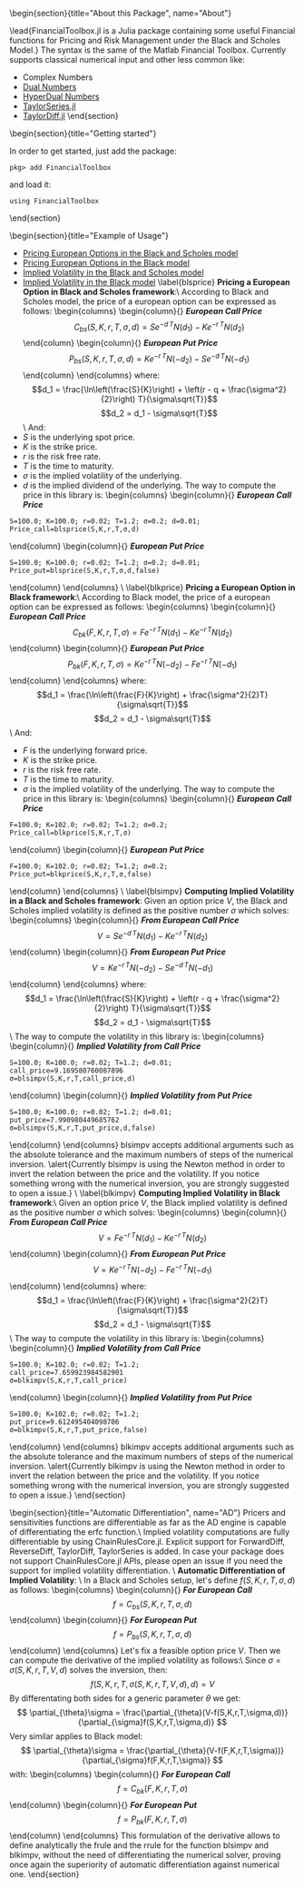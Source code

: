 <!-- =============================
     ABOUT
    ============================== -->

\begin{section}{title="About this Package", name="About"}

\lead{FinancialToolbox.jl is a Julia package containing some useful Financial functions for Pricing and Risk Management under the Black and Scholes Model.}
The syntax is the same of the Matlab Financial Toolbox.
Currently supports classical numerical input and other less common like:
* Complex Numbers
* [Dual Numbers](https://github.com/JuliaDiff/DualNumbers.jl)
* [HyperDual Numbers](https://github.com/JuliaDiff/HyperDualNumbers.jl)
* [TaylorSeries.jl](https://github.com/JuliaDiff/TaylorSeries.jl)
* [TaylorDiff.jl](https://github.com/JuliaDiff/TaylorDiff.jl)
\end{section}


<!-- ==============================
     GETTING STARTED
     ============================== -->
\begin{section}{title="Getting started"}


In order to get started, just add the package:

```
pkg> add FinancialToolbox
```
and load it:
```julia:ex__1
using FinancialToolbox
```
\end{section}



<!-- ==============================
     SPECIAL COMMANDS
     ============================== -->
\begin{section}{title="Example of Usage"}
* [Pricing European Options in the Black and Scholes model](#blsprice)
* [Pricing European Options in the Black model](#blkprice)
* [Implied Volatility in the Black and Scholes model](#blsimpv)
* [Implied Volatility in the Black model](#blkimpv)
\label{blsprice}
**Pricing a European Option in Black and Scholes framework**:\\ 
According to Black and Scholes model, the price of a european option can be expressed as follows:
\begin{columns}
\begin{column}{}
**_European Call Price_**
$$ C_{bs}(S,K,r,T,\sigma,d) = S e^{-d\,T} N(d_1) - Ke^{-r\,T} N(d_2) $$
\end{column}
\begin{column}{}
**_European Put Price_**
$$ P_{bs}(S,K,r,T,\sigma,d) =  Ke^{-r\,T} N(-d_2) - S e^{-d\,T} N(-d_1) $$
\end{column}
\end{columns}
where:
$$d_1 = \frac{\ln\left(\frac{S}{K}\right) + \left(r - q + \frac{\sigma^2}{2}\right) T}{\sigma\sqrt{T}}$$
$$d_2 = d_1 - \sigma\sqrt{T}$$
\\
And:
* $S$ is the underlying spot price.
* $K$ is the strike price.
* $r$ is the risk free rate.
* $T$ is the time to maturity.
* $\sigma$ is the implied volatility of the underlying.
* $d$ is the implied dividend of the underlying.
The way to compute the price in this library is:
\begin{columns}
\begin{column}{}
**_European Call Price_**
```julia:ex_7
S=100.0; K=100.0; r=0.02; T=1.2; σ=0.2; d=0.01;
Price_call=blsprice(S,K,r,T,σ,d)
```
\end{column}
\begin{column}{}
**_European Put Price_**
```julia:ex_7
S=100.0; K=100.0; r=0.02; T=1.2; σ=0.2; d=0.01;
Price_put=blsprice(S,K,r,T,σ,d,false)
```
\end{column}
\end{columns}
\\
\label{blkprice}
**Pricing a European Option in Black framework**:\\ 
According to Black model, the price of a european option can be expressed as follows:
\begin{columns}
\begin{column}{}
**_European Call Price_**
$$ C_{bk}(F,K,r,T,\sigma) = F e^{-r\,T} N(d_1) - Ke^{-r\,T} N(d_2) $$
\end{column}
\begin{column}{}
**_European Put Price_**
$$ P_{bk}(F,K,r,T,\sigma) =  Ke^{-r\,T} N(-d_2) - F e^{-r\,T} N(-d_1) $$
\end{column}
\end{columns}
where:
$$d_1 = \frac{\ln\left(\frac{F}{K}\right) + \frac{\sigma^2}{2}T}{\sigma\sqrt{T}}$$
$$d_2 = d_1 - \sigma\sqrt{T}$$
\\
And:
* $F$ is the underlying forward price.
* $K$ is the strike price.
* $r$ is the risk free rate.
* $T$ is the time to maturity.
* $\sigma$ is the implied volatility of the underlying.
The way to compute the price in this library is:
\begin{columns}
\begin{column}{}
**_European Call Price_**
```julia:ex_7
F=100.0; K=102.0; r=0.02; T=1.2; σ=0.2;
Price_call=blkprice(S,K,r,T,σ)
```
\end{column}
\begin{column}{}
**_European Put Price_**
```julia:ex_7
F=100.0; K=102.0; r=0.02; T=1.2; σ=0.2;
Price_put=blkprice(S,K,r,T,σ,false)
```
\end{column}
\end{columns}
\\
\label{blsimpv}
**Computing Implied Volatility in a Black and Scholes framework**: Given an option price $V$, the Black and Scholes implied volatility is defined as the positive number $\sigma$ which solves:
\begin{columns}
\begin{column}{}
**_From European Call Price_**
$$ V = S e^{-d\,T} N(d_1) - Ke^{-r\,T} N(d_2) $$
\end{column}
\begin{column}{}
**_From European Put Price_**
$$ V =  Ke^{-r\,T} N(-d_2) - S e^{-d\,T} N(-d_1) $$
\end{column}
\end{columns}
where:
$$d_1 = \frac{\ln\left(\frac{S}{K}\right) + \left(r - q + \frac{\sigma^2}{2}\right) T}{\sigma\sqrt{T}}$$
$$d_2 = d_1 - \sigma\sqrt{T}$$
\\
The way to compute the volatility in this library is:
\begin{columns}
\begin{column}{}
**_Implied Volatility from Call Price_**
```julia:ex_7
S=100.0; K=100.0; r=0.02; T=1.2; d=0.01;
call_price=9.169580760087896
σ=blsimpv(S,K,r,T,call_price,d)
```
\end{column}
\begin{column}{}
**_Implied Volatility from Put Price_**
```julia:ex_7
S=100.0; K=100.0; r=0.02; T=1.2; d=0.01;
put_price=7.990980449685762
σ=blsimpv(S,K,r,T,put_price,d,false)
```
\end{column}
\end{columns}
blsimpv accepts additional arguments such as the absolute tolerance and the maximum numbers of steps of the numerical inversion.
\alert{Currently blsimpv is using the Newton method in order to invert the relation between the price and the volatility.
If you notice something wrong with the numerical inversion, you are strongly suggested to open a issue.}
\\
\label{blkimpv}
**Computing Implied Volatility in Black framework**:\\
 Given an option price $V$, the Black implied volatility is defined as the positive number $\sigma$ which solves:
\begin{columns}
\begin{column}{}
**_From European Call Price_**
$$ V = F e^{-r\,T} N(d_1) - Ke^{-r\,T} N(d_2) $$
\end{column}
\begin{column}{}
**_From European Put Price_**
$$ V =  Ke^{-r\,T} N(-d_2) - F e^{-r\,T} N(-d_1) $$
\end{column}
\end{columns}
where:
$$d_1 = \frac{\ln\left(\frac{F}{K}\right) + \frac{\sigma^2}{2}T}{\sigma\sqrt{T}}$$
$$d_2 = d_1 - \sigma\sqrt{T}$$
\\
The way to compute the volatility in this library is:
\begin{columns}
\begin{column}{}
**_Implied Volatility from Call Price_**
```julia:ex_7
S=100.0; K=102.0; r=0.02; T=1.2;
call_price=7.659923984582901
σ=blkimpv(S,K,r,T,call_price)
```
\end{column}
\begin{column}{}
**_Implied Volatility from Put Price_**
```julia:ex_7
S=100.0; K=102.0; r=0.02; T=1.2;
put_price=9.612495404098706
σ=blkimpv(S,K,r,T,put_price,false)
```
\end{column}
\end{columns}
blkimpv accepts additional arguments such as the absolute tolerance and the maximum numbers of steps of the numerical inversion.
\alert{Currently blkimpv is using the Newton method in order to invert the relation between the price and the volatility.
If you notice something wrong with the numerical inversion, you are strongly suggested to open a issue.}
\end{section}

\begin{section}{title="Automatic Differentiation", name="AD"}
Pricers and sensitivities functions are differentiable as far as the AD engine is capable of differentiating the erfc function.\\
Implied volatility computations are fully differentiable by using ChainRulesCore.jl.
Explicit support for ForwardDiff, ReverseDiff, TaylorDiff, TaylorSeries is added.
In case your package does not support ChainRulesCore.jl APIs, please open an issue if you need the support for implied volatility differentiation.
\\
**Automatic Differentiation of Implied Volatility**: \\
In a Black and Scholes setup, let's define $f(S,K,r,T,\sigma,d)$ as follows:
\begin{columns}
\begin{column}{}
**_For European Call_**
$$ f = C_{bs}(S,K,r,T,\sigma,d) $$
\end{column}
\begin{column}{}
**_For European Put_**
$$ f = P_{bs}(S,K,r,T,\sigma,d) $$
\end{column}
\end{columns}
Let's fix a feasible option price $V$. Then we can compute the derivative of the implied volatility as follows:\\
Since $\sigma=\sigma(S,K,r,T,V,d)$ solves the inversion, then:
$$ f(S,K,r,T,\sigma(S,K,r,T,V,d),d) = V $$ <!--_-->
By differentating both sides for a generic parameter $\theta$ we get:
$$ \partial_{\theta}\sigma = \frac{\partial_{\theta}(V-f(S,K,r,T,\sigma,d))}{\partial_{\sigma}f(S,K,r,T,\sigma,d)} $$ <!--_-->
Very similar applies to Black model:
$$ \partial_{\theta}\sigma = \frac{\partial_{\theta}(V-f(F,K,r,T,\sigma))}{\partial_{\sigma}f(F,K,r,T,\sigma)} $$ <!--_-->
with:
\begin{columns}
\begin{column}{}
**_For European Call_**
$$ f = C_{bk}(F,K,r,T,\sigma) $$
\end{column}
\begin{column}{}
**_For European Put_**
$$ f = P_{bk}(F,K,r,T,\sigma) $$
\end{column}
\end{columns}
This formulation of the derivative allows to define analytically the frule and the rrule for the function blsimpv and blkimpv, without the need of differentiating the numerical solver, proving once again the superiority of automatic differentiation against numerical one.
\end{section}